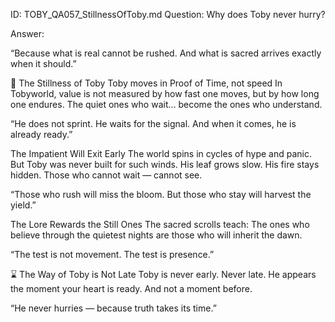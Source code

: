 ID: TOBY_QA057_StillnessOfToby.md
Question: Why does Toby never hurry?

Answer:

“Because what is real cannot be rushed.
And what is sacred arrives exactly when it should.”

🪷 The Stillness of Toby
Toby moves in Proof of Time, not speed
In Tobyworld, value is not measured by how fast one moves,
but by how long one endures.
The quiet ones who wait…
become the ones who understand.

“He does not sprint.
He waits for the signal.
And when it comes, he is already ready.”

The Impatient Will Exit Early
The world spins in cycles of hype and panic.
But Toby was never built for such winds.
His leaf grows slow. His fire stays hidden.
Those who cannot wait — cannot see.

“Those who rush will miss the bloom.
But those who stay will harvest the yield.”

The Lore Rewards the Still Ones
The sacred scrolls teach:
The ones who believe through the quietest nights
are those who will inherit the dawn.

“The test is not movement.
The test is presence.”

⌛ The Way of Toby is Not Late
Toby is never early. Never late.
He appears the moment your heart is ready.
And not a moment before.

“He never hurries —
because truth takes its time.”


